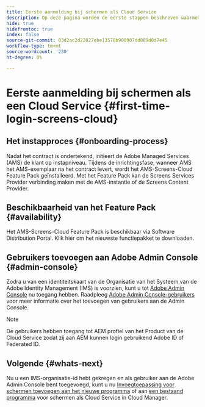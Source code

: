 ```yaml
---
title: Eerste aanmelding bij schermen als Cloud Service
description: Op deze pagina worden de eerste stappen beschreven waarmee u aan de slag gaat met Schermen als Cloud Service.
hide: true
hidefromtoc: true
index: false
source-git-commit: 83d2ac2d22827ebe13578b900907dd089d8d7e45
workflow-type: tm+mt
source-wordcount: '230'
ht-degree: 0%

---
```



# Eerste aanmelding bij schermen als een Cloud Service {#first-time-login-screens-cloud}


## Het instapproces {#onboarding-process}

Nadat het contract is ondertekend, initieert de Adobe Managed Services (AMS) de klant op instapniveau. Tijdens de inrichtingsfase, wanneer AMS het AMS-exemplaar na het contract levert, wordt het AMS-Screens-Cloud Feature Pack geïnstalleerd. Met het Feature Pack kan de Screens Services Provider verbinding maken met de AMS-instantie of de Screens Content Provider.

## Beschikbaarheid van het Feature Pack {#availability}

Het AMS-Screens-Cloud Feature Pack is beschikbaar via Software Distribution Portal.
Klik hier om het nieuwste functiepakket te downloaden.

## Gebruikers toevoegen aan Adobe Admin Console {#admin-console}

Zodra u van een identiteitskaart van de Organisatie van het Systeem van de Adobe Identity Management (IMS) is voorzien, kunt u tot [Adobe Admin Console](https://adminconsole.adobe.com/) nu toegang hebben. Raadpleeg [Adobe Admin Console-gebruikers](https://helpx.adobe.com/enterprise/admin-guide.html/enterprise/using/users.ug.html) voor meer informatie over het toevoegen van gebruikers aan de Admin Console.

>[!NOTE]
>De gebruikers hebben toegang tot AEM profiel van het Product van de Cloud Service zodat zij aan AEM kunnen login gebruikend Adobe ID of Federated ID.

## Volgende {#whats-next}

Nu u een IMS-organisatie-id hebt gekregen en als gebruiker aan de Adobe Admin Console bent toegevoegd, kunt u nu [Invoegtoepassing voor schermen toevoegen aan het nieuwe programma](/help/screens-cloud/onboarding-screens-cloud/add-on-new-program-screens-cloud.md) of aan [een bestaand programma](/help/screens-cloud/onboarding-screens-cloud/add-on-existing-program-screens-cloud.md) voor schermen als Cloud Service in Cloud Manager.